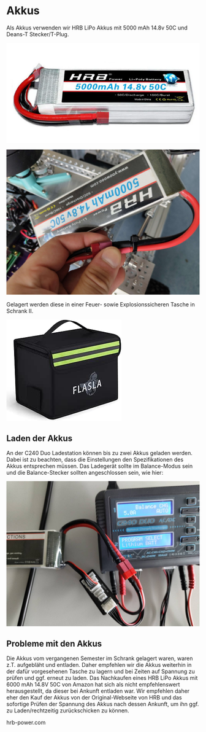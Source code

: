 # Akkus

Als Akkus verwenden wir HRB LiPo Akkus mit 5000 mAh 14.8v 50C und Deans-T Stecker/T-Plug. 

![Akku](HRB_LiPo_5000mAh_14_8v_50c.png)

![Akku2](IMG_20250624_160808155.jpg)

Gelagert werden diese in einer Feuer- sowie Explosionssicheren Tasche in Schrank II. 

![Akku-Tasche](Feuerfeste_explosionssichere_Lipo_Tasche.jpg)

## Laden der Akkus

An der C240 Duo Ladestation können bis zu zwei Akkus geladen werden. Dabei ist zu beachten, dass die Einstellungen den Spezifikationen des Akkus entsprechen müssen. Das Ladegerät sollte im Balance-Modus sein und die Balance-Stecker sollten angeschlossen sein, wie hier:

![Ladegerät](84bc507b-521b-459f-82b5-fb9470bec461.jpg)

## Probleme mit den Akkus

Die Akkus vom vergangenen Semester im Schrank gelagert waren, waren z.T. aufgebläht und entladen. Daher empfehlen wir die Akkus weiterhin in der dafür vorgesehenen Tasche zu lagern und bei Zeiten auf Spannung zu prüfen und ggf. erneut zu laden. Das Nachkaufen eines HRB LiPo Akkus mit 6000 mAh 14.8V 50C von Amazon hat sich als nicht empfehlenswert herausgestellt, da dieser bei Ankunft entladen war. Wir empfehlen daher eher den Kauf der Akkus von der Original-Webseite von HRB und das sofortige Prüfen der Spannung des Akkus nach dessen Ankunft, um ihn ggf. zu Laden/rechtzeitig zurückschicken zu können.

hrb-power.com
